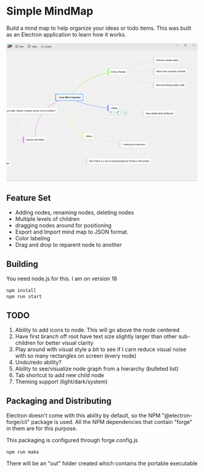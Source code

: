 # Simple MindMap
Build a mind map to help organize your ideas or todo items. This was built as an Electron application to learn how it works.

<img src="screenshot.png" alt="Mind mapping software" />

## Feature Set
- Adding nodes, renaming nodes, deleting nodes
- Multiple levels of children
- dragging nodes around for positioning
- Export and Import mind map to JSON format.
- Color labeling
- Drag and drop to reparent node to another

## Building
You need node.js for this. I am on version 18

    npm install
    npm run start

## TODO
1. Ability to add icons to node. This will go above the node centered
1. Have first branch off root have text size slightly larger than other sub-children for better visual clarity
1. Play around with visual style a bit to see if I carn reduce visual noise with so many rectangles on screen (every node)
1. Undo/redo ability?
1. Ability to see/visualize node graph from a hierarchy (bulleted list)
1. Tab shortcut to add new child node
1. Theming support (light/dark/system)

## Packaging and Distributing
Electron doesn't come with this ability by default, so the NPM "@electron-forge/cli" 
package is used. All the NPM dependencies that contain "forge" in them are for this purpose.

This packaging is configured through forge.config.js

    npm run make

There will be an "out" folder created which contains the portable executable


